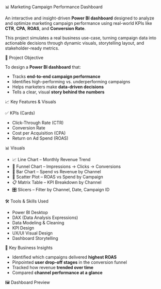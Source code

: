 📊 Marketing Campaign Performance Dashboard

An interactive and insight-driven **Power BI dashboard** designed to analyze and optimize marketing campaign performance using real-world KPIs like **CTR**, **CPA**, **ROAS**, and **Conversion Rate**.

This project simulates a real business use-case, turning campaign data into actionable decisions through dynamic visuals, storytelling layout, and stakeholder-ready metrics.

📌 Project Objective

To design a **Power BI dashboard** that:
- Tracks **end-to-end campaign performance**
- Identifies high-performing vs. underperforming campaigns
- Helps marketers make **data-driven decisions**
- Tells a clear, visual **story behind the numbers**

📈 Key Features & Visuals

✅ KPIs (Cards)
- Click-Through Rate (CTR)
- Conversion Rate
- Cost per Acquisition (CPA)
- Return on Ad Spend (ROAS)

📊 Visuals
- 📈 Line Chart – Monthly Revenue Trend
- 🔻 Funnel Chart – Impressions → Clicks → Conversions
- 📌 Bar Chart – Spend vs Revenue by Channel
- 📍 Scatter Plot – ROAS vs Spend by Campaign
- 📋 Matrix Table – KPI Breakdown by Channel
- 🎛️ Slicers – Filter by Channel, Date, Campaign ID

🛠️ Tools & Skills Used

- Power BI Desktop
- DAX (Data Analysis Expressions)
- Data Modeling & Cleaning
- KPI Design
- UX/UI Visual Design
- Dashboard Storytelling

🧠 Key Business Insights

- Identified which campaigns delivered **highest ROAS**
- Pinpointed **user drop-off stages** in the conversion funnel
- Tracked how revenue **trended over time**
- Compared **channel performance at a glance**

🖼️ Dashboard Preview

